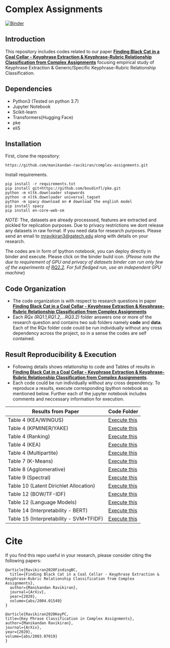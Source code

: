 # Complex Assignments

[![Binder](https://mybinder.org/badge_logo.svg)](https://mybinder.org/v2/gh/manikandan-ravikiran/cs6460-proj/master)

## Introduction
This repository includes codes related to our paper [**Finding Black Cat in a Coal Cellar - Keyphrase Extraction & Keyphrase-Rubric Relationship Classification from Complex Assignments**](https://arxiv.org/abs/2004.01549) focusing empirical study of Keyphrase Extraction & Generic/Specific Keyphrase-Rubric Relationship Classification.


## Dependencies
* Python3 (Tested on python 3.7)
* Jupyter Notebook
* Scikit-learn
* Transformers(Hugging Face)
* pke 
* eli5


## Installation

First, clone the repository:
```
https://github.com/manikandan-ravikiran/complex-assignments.git
```

Install requirements.
```
pip install -r requirements.txt
pip install git+https://github.com/boudinfl/pke.git
python -m nltk.downloader stopwords
python -m nltk.downloader universal_tagset
python -m spacy download en # download the english model
pip install spacy
pip install en-core-web-sm
```


*NOTE:*  The, datasets are already processsed, features are extracted and pickled for replication purposes. Due to privacy restrictions we dont release any datasets in raw format. If you need data for research purposes. Please send an email to mravikiran3@gatech.edu along with details on your research. 

The codes are in form of Ipython notebook, you can deploy directly in binder and execute. Please click on the binder build icon. (*Please note the due to requirement of GPU and privacy of datasets binder can run only few of the experiments of [RQ2.2](https://github.com/manikandan-ravikiran/cs6460-proj/blob/master/RQ2.2/code/Language_Models.ipynb). For full fledged run, use an independent GPU machine*) 

## Code Organization
* The code organization is with respect to research questions in paper [**Finding Black Cat in a Coal Cellar - Keyphrase Extraction & Keyphrase-Rubric Relationship Classification from Complex Assignments**](https://arxiv.org/abs/2004.01549)
* Each *RQx (RQ1.1,RQ1.2,...RQ3.2)* folder answers one or more of the research question and contains two sub folders namely **code** and **data**. Each of the RQx folder code could be run individually without any cross dependency across the project, so in a sense the codes are self contained.


## Result Reproducibility & Execution

* Following details shows relationship to code and Tables of results in [**Finding Black Cat in a Coal Cellar - Keyphrase Extraction & Keyphrase-Rubric Relationship Classification from Complex Assignments**](https://arxiv.org/abs/2004.01549). 
* Each code could be run individually without any cross dependency. To reproduce a results, execute corresponding Ipython notebook as mentioned below. Further each of the jupyter notebook includes comments and neccessary information for execution.

| Results from Paper | Code Folder|
| ------------- | ------------- |
| Table 4 (KEA/WINGUS) | [Execute this](https://github.com/manikandan-ravikiran/cs6460-proj/tree/master/RQ1.1/code) |
| Table 4 (KPMINER/YAKE)  | [Execute this](https://github.com/manikandan-ravikiran/cs6460-proj/tree/master/RQ1.2/code)   |
| Table 4 (Ranking)  | [Execute this](https://github.com/manikandan-ravikiran/cs6460-proj/tree/master/RQ1.3/code)  |
| Table 4 (KEA)  | [Execute this](https://github.com/manikandan-ravikiran/cs6460-proj/blob/master/RQ1.1/code/KEA.ipynb)  |
| Table 4 (Multipartite)  | [Execute this](https://github.com/manikandan-ravikiran/cs6460-proj/blob/master/RQ1.3/code/Ranking_Approach.ipynb)  |
| Table 7 (K-Means)  | [Execute this](https://github.com/manikandan-ravikiran/cs6460-proj/blob/master/RQ3.1/code/K-Means.ipynb)  |
| Table 8 (Agglomerative)  | [Execute this](https://github.com/manikandan-ravikiran/cs6460-proj/blob/master/RQ3.1/code/Aggolomerative.ipynb)|
| Table 9 (Spectral)  | [Execute this](https://github.com/manikandan-ravikiran/cs6460-proj/blob/master/RQ3.1/code/Spectral%20Clustering.ipynb)|
| Table 10 (Latent Dirichlet Allocation)  | [Execute this](https://github.com/manikandan-ravikiran/cs6460-proj/tree/master/RQ3.2/code)|
| Table 12 (BOW/TF-IDF)  | [Execute this](https://github.com/manikandan-ravikiran/cs6460-proj/blob/master/RQ2.1/code/Traditional%20Approaches.ipynb)  |
| Table 12 (Language Models)  | [Execute this](https://github.com/manikandan-ravikiran/cs6460-proj/blob/master/RQ2.2/code/Language_Models.ipynb)  |
| Table 14 (Interpretability - BERT)  | [Execute this](https://github.com/manikandan-ravikiran/cs6460-proj/blob/master/RQ2.3/code/bert_interpretability.ipynb)  |
| Table 15 (Interpretability - SVM+TFIDF)  | [Execute this](https://github.com/manikandan-ravikiran/cs6460-proj/blob/master/RQ2.3/code/traditional_interpretability.ipynb)  |

# Cite


If you find this repo useful in your research, please consider citing the following papers:
```
@article{Ravikiran2020FindingBC,
  title={Finding Black Cat in a Coal Cellar - Keyphrase Extraction & Keyphrase-Rubric Relationship Classification from Complex Assignments},
  author={Manikandan Ravikiran},
  journal={ArXiv},
  year={2020},
  volume={abs/2004.01549}
}

@article{Ravikiran2020KeyPC,
title={Key Phrase Classification in Complex Assignments},
author={Manikandan Ravikiran},
journal={ArXiv},
year={2020},
volume={abs/2003.07019}
}
```
